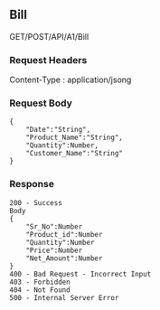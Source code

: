 ## Bill

GET/POST/API/A1/Bill

### Request Headers

Content-Type : application/jsong

### Request Body
```
{
    "Date":"String",    
    "Product_Name":"String",      
    "Quantity":Number,  
    "Customer_Name":"String"
}
```
### Response
```
200 - Success
Body
{
    "Sr_No":Number  
    "Product_id":Number   
    "Quantity":Number
    "Price":Number   
    "Net_Amount":Number
}
400 - Bad Request - Incorrect Input
403 - Forbidden
404 - Not Found
500 - Internal Server Error
```